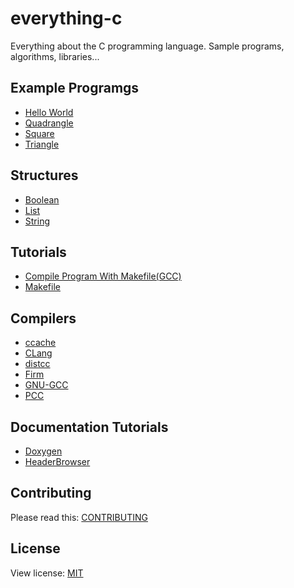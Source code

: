 # everything-c
Everything about the C programming language. Sample programs, algorithms, libraries...

## Example Programgs
+ [Hello World](https://github.com/mertcandav/everything-c/tree/main/examples/hello-world)
+ [Quadrangle](https://github.com/mertcandav/everything-c/tree/main/examples/quadrangle)
+ [Square](https://github.com/mertcandav/everything-c/tree/main/examples/square)
+ [Triangle](https://github.com/mertcandav/everything-c/tree/main/examples/triangle)

## Structures
+ [Boolean](https://github.com/mertcandav/everything-c/tree/main/structures/boolean)
+ [List](https://github.com/mertcandav/everything-c/tree/main/structures/list)
+ [String](https://github.com/mertcandav/everything-c/tree/main/structures/string)

## Tutorials
+ [Compile Program With Makefile(GCC)](https://github.com/mertcandav/everything-c/tree/main/tutorials/compile_program_with_makefile)
+ [Makefile](https://github.com/mertcandav/everything-c/tree/main/tutorials/makefile)

## Compilers
+ [ccache](https://ccache.dev/)
+ [CLang](https://clang.llvm.org/)
+ [distcc](https://github.com/distcc/distcc)
+ [Firm](https://pp.ipd.kit.edu/firm/)
+ [GNU-GCC](https://gcc.gnu.org/)
+ [PCC](http://pcc.ludd.ltu.se/)

## Documentation Tutorials
+ [Doxygen](https://www.doxygen.nl/manual/docblocks.html)
+ [HeaderBrowser](https://www.headerbrowser.org/doc/c_tags.html)

## Contributing
Please read this: [CONTRIBUTING](https://github.com/mertcandav/everything-c/blob/main/CONTRIBUTING.md)

## License
View license: [MIT](https://opensource.org/licenses/MIT)
